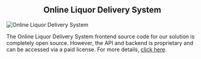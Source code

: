 <h2 style="text-align:center">Online Liquor Delivery System </h2>

![Online Liquor Delivery System](https://admin.ninjascode.com/wp-content/uploads/2025/repoImages/margaret/online%20liquor%20delivery%20system.webp) 

The Online Liquor Delivery System frontend source code for our solution is completely open source. However, the API and backend is proprietary and can be accessed via a paid license. For more details, <a href="https://enatega.com/?utm_source=github&utm_medium=repo&utm_campaign=margaret-online-liquor-delivery-system" target="_blank">click here</a>.
